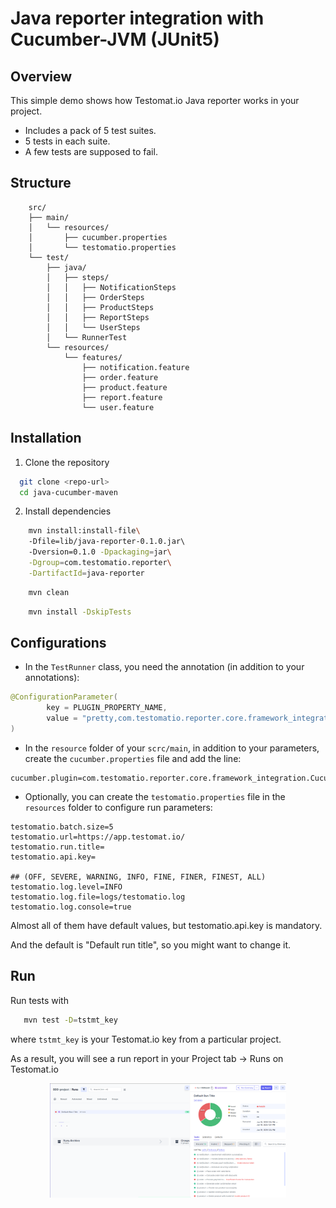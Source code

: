 # Java reporter integration with Cucumber-JVM (JUnit5)


## Overview

This simple demo shows how Testomat.io Java reporter works in your project.

- Includes a pack of 5 test suites.
- 5 tests in each suite.
- A few tests are supposed to fail.

## Structure
```
    src/
    ├── main/
    │   └── resources/
    │       ├── cucumber.properties
    │       └── testomatio.properties
    └── test/
        ├── java/
        │   ├── steps/
        │   │   ├── NotificationSteps
        │   │   ├── OrderSteps
        │   │   ├── ProductSteps
        │   │   ├── ReportSteps
        │   │   └── UserSteps
        │   └── RunnerTest
        └── resources/
            └── features/
                ├── notification.feature
                ├── order.feature
                ├── product.feature
                ├── report.feature
                └── user.feature
```

## Installation

1. Clone the repository

```sh
  git clone <repo-url>
  cd java-cucumber-maven
```

2. Install dependencies
```sh
    mvn install:install-file\ 
    -Dfile=lib/java-reporter-0.1.0.jar\ 
    -Dversion=0.1.0 -Dpackaging=jar\
    -Dgroup=com.testomatio.reporter\
    -DartifactId=java-reporter
```
```sh
    mvn clean
```
```sh
    mvn install -DskipTests
```

## Configurations
- In the `TestRunner` class, you need the annotation (in addition to your annotations):

```java
@ConfigurationParameter(
        key = PLUGIN_PROPERTY_NAME,
        value = "pretty,com.testomatio.reporter.core.framework_integration.CucumberListener"
)
```
- In the `resource` folder of your `scrc/main`, in addition to your parameters, create the `cucumber.properties` file and add the line:
```properties
cucumber.plugin=com.testomatio.reporter.core.framework_integration.CucumberListener
```

- Optionally, you can create the `testomatio.properties` file in the `resources` folder to configure run parameters:
```properties
testomatio.batch.size=5
testomatio.url=https://app.testomat.io/
testomatio.run.title=
testomatio.api.key=

## (OFF, SEVERE, WARNING, INFO, FINE, FINER, FINEST, ALL)
testomatio.log.level=INFO
testomatio.log.file=logs/testomatio.log
testomatio.log.console=true
```
Almost all of them have default values, but testomatio.api.key is mandatory.

And the default is "Default run title", so you might want to change it.


## Run
Run tests with
```sh
   mvn test -D=tstmt_key
```
where `tstmt_key` is your Testomat.io key from a particular project.

As a result, you will see a run report in your Project tab -> Runs on Testomat.io
 
<div align="center">
  <img src="img/runReport.png" alt="demo report result png" style="max-width: 75%; max-height: 420px;">
</div>
    